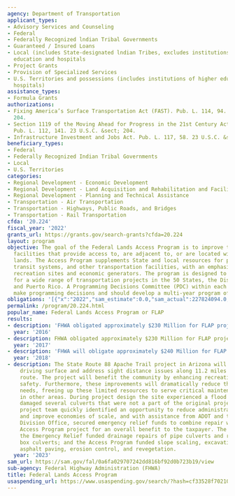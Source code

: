 ```yaml
---
agency: Department of Transportation
applicant_types:
- Advisory Services and Counseling
- Federal
- Federally Recognized lndian Tribal Governments
- Guaranteed / Insured Loans
- Local (includes State-designated lndian Tribes, excludes institutions of higher
  education and hospitals
- Project Grants
- Provision of Specialized Services
- U.S. Territories and possessions (includes institutions of higher education and
  hospitals)
assistance_types:
- Formula Grants
authorizations:
- Fixing America’s Surface Transportation Act (FAST). Pub. L. 114, 94. 23 U.S.C. &sect;
  204.
- Section 1119 of the Moving Ahead for Progress in the 21st Century Act (MAP-21).
  Pub. L. 112, 141. 23 U.S.C. &sect; 204.
- Infrastructure Investment and Jobs Act. Pub. L. 117, 58. 23 U.S.C. &sect; 204.
beneficiary_types:
- Federal
- Federally Recognized Indian Tribal Governments
- Local
- U.S. Territories
categories:
- Regional Development - Economic Development
- Regional Development - Land Acquisition and Rehabilitation and Facilities Construction
- Regional Development - Planning and Technical Assistance
- Transportation - Air Transportation
- Transportation - Highways, Public Roads, and Bridges
- Transportation - Rail Transportation
cfda: '20.224'
fiscal_year: '2022'
grants_url: https://grants.gov/search-grants?cfda=20.224
layout: program
objective: The goal of the Federal Lands Access Program is to improve transportation
  facilities that provide access to, are adjacent to, or are located within Federal
  lands. The Access Program supplements State and local resources for public roads,
  transit systems, and other transportation facilities, with an emphasis on high-use
  recreation sites and economic generators. The program is designed to provide flexibility
  for a wide range of transportation projects in the 50 States, the District of Columbia,
  and Puerto Rico. A Programming Decisions Committee (PDC) within each State will
  make programming decisions and should develop a multi-year program of projects.
obligations: '[{"x":"2022","sam_estimate":0.0,"sam_actual":227824094.0,"usa_spending_actual":37742454.85},{"x":"2023","sam_estimate":332321960.0,"sam_actual":0.0,"usa_spending_actual":90297080.24},{"x":"2024","sam_estimate":309950971.0,"sam_actual":0.0,"usa_spending_actual":46072801.53}]'
permalink: /program/20.224.html
popular_name: Federal Lands Access Program or FLAP
results:
- description: 'FHWA obligated approximately $230 Million for FLAP projects. '
  year: '2016'
- description: FHWA obligated approximately $230 Million for FLAP projects.
  year: '2017'
- description: 'FHWA will obligate approximately $240 Million for FLAP projects. '
  year: '2018'
- description: The State Route 88 Apache Trail project in Arizona will provide a hardened
    driving surface and address sight distance issues along 11.2 miles of the historic
    route. The project will benefit the community by enhancing recreation access and
    safety. Furthermore, these improvements will dramatically reduce the maintenance
    needs, freeing up these limited resources to serve critical maintenance needs
    in other areas. During project design the site experienced a flood event that
    damaged several culverts that were not a part of the original project. The FHWA-CFLHD
    project team quickly identified an opportunity to reduce administrative costs
    and improve economies of scale, and with assistance from ADOT and the FHWA-AZ
    Division Office, secured emergency relief funds to combine repair work with the
    Access Program project for an overall benefit to the taxpayer. The project involves
    the Emergency Relief funded drainage repairs of pipe culverts and reinforced concrete
    box culverts; and the Access Program funded slope scaling, excavation, chip seal,
    asphalt paving, erosion control, and revegetation.
  year: '2023'
sam_url: https://sam.gov/fal/0a6fa029707242dd816bf92d0b723b19/view
sub-agency: Federal Highway Administration (FHWA)
title: Federal Lands Access Program
usaspending_url: https://www.usaspending.gov/search/?hash=cf33528f702108860e2b7ba56a8322a4
---
```

